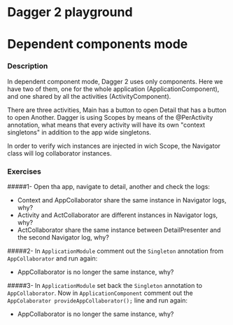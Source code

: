 Dagger 2 playground
================

# Dependent components mode

### Description

In dependent component mode, Dagger 2 uses only components. Here we have two of them, one for the whole application (ApplicationComponent), and one shared by all the activities (ActivityComponent).

There are three activities, Main has a button to open Detail that has a button to open Another. Dagger is using Scopes by means of the @PerActivity annotation, what means that every activity will have its own "context singletons" in addition to the app wide singletons.

In order to verify wich instances are injected in wich Scope, the Navigator class will log collaborator instances.


### Exercises

#####1- Open tha app, navigate to detail, another and check the logs: 
- Context and AppCollaborator share the same instance in Navigator logs, why?
- Activity and ActCollaborator are different instances in Navigator logs, why?
- ActCollaborator share the same instance between DetailPresenter and the second Navigator log, why?

#####2- In `ApplicationModule` comment out the `Singleton` annotation from `AppCollaborator` and run again: 
- AppCollaborator is no longer the same instance, why?

#####3- In `ApplicationModule` set back the `Singleton` annotation to `AppCollaborator`. Now in `ApplicationComponent` comment out the `AppColaborator provideAppCollaborator();` line  and run again: 
- AppCollaborator is no longer the same instance, why?


